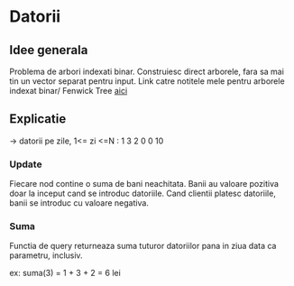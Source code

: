 # Datorii

## Idee generala

 Problema de arbori indexati binar. Construiesc direct arborele, fara sa mai tin un vector separat pentru input.
 Link catre notitele mele pentru arborele indexat binar/ Fenwick Tree [aici]()

## Explicatie
-> datorii pe zile, 1<= zi <=N : 1 3 2 0 0 10

### Update

Fiecare nod contine o suma de bani neachitata. Banii au valoare pozitiva doar la inceput cand se introduc datoriile.
Cand clientii platesc datoriile, banii se introduc cu valoare negativa.

### Suma

Functia de query returneaza suma tuturor datoriilor pana in ziua data ca parametru, inclusiv.

ex: suma(3) = 1 + 3 + 2 = 6 lei
